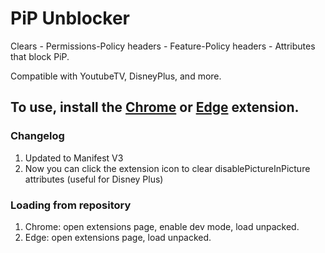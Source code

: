
# PiP Unblocker 

Clears 
    - Permissions-Policy headers
    - Feature-Policy headers 
    - Attributes that block PiP. 

Compatible with YoutubeTV, DisneyPlus, and more.

## To use, install the [Chrome](https://chrome.google.com/webstore/detail/pip-unblocker/djjjomidddlggllpialpgkpnkdaeggfa) or [Edge](https://microsoftedge.microsoft.com/addons/detail/pgfngmhkdmmciaegfklbialafkpgmkhh) extension. 

### Changelog 
1. Updated to Manifest V3
2. Now you can click the extension icon to clear disablePictureInPicture attributes (useful for Disney Plus)

### Loading from repository 
1. Chrome: open extensions page, enable dev mode, load unpacked. 
1. Edge: open extensions page, load unpacked.
